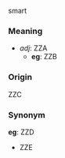 smart
### Meaning
+ _adj_: ZZA
    + __eg__: ZZB

### Origin

ZZC

### Synonym

__eg__: ZZD

+ ZZE


